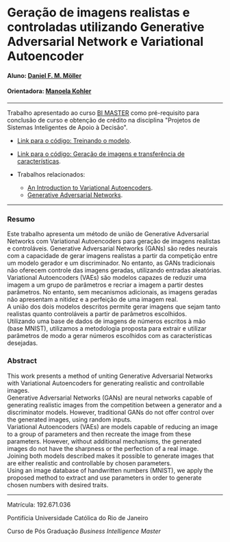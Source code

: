 # Geração de imagens realistas e controladas utilizando Generative Adversarial Network e Variational Autoencoder

#### Aluno: [Daniel F. M. Möller](https://github.com/danmoller)       
#### Orientadora: [Manoela Kohler](https://github.com/manoelakohler)    

---

Trabalho apresentado ao curso [BI MASTER](https://ica.puc-rio.ai/bi-master) como pré-requisito para conclusão de curso e obtenção de crédito na disciplina "Projetos de Sistemas Inteligentes de Apoio à Decisão".

- [Link para o código: Treinando o modelo](https://github.com/link_do_repositorio).   
- [Link para o código: Geração de imagens e transferência de características](https://github.com/link_do_repositorio).

- Trabalhos relacionados:
    - [An Introduction to Variational Autoencoders](https://arxiv.org/abs/1906.02691).
    - [Generative Adversarial Networks](https://arxiv.org/abs/1406.2661).

---

### Resumo    

Este trabalho apresenta um método de união de Generative Adversarial Networks com Variational Autoencoders para geração de imagens realistas e controláveis.
Generative Adversarial Networks (GANs) são redes neurais com a capacidade de gerar imagens realistas a partir da competição entre um modelo gerador e um discriminador. No entanto, as GANs tradicionais não oferecem controle das imagens geradas, utilizando entradas aleatórias.   
Variational Autoencoders (VAEs) são modelos capazes de reduzir uma imagem a um grupo de parâmetros e recriar a imagem a partir destes parâmetros. No entanto, sem mecanismos adicionais, as imagens geradas não apresentam a nitidez e a perfeição de uma imagem real.    
A união dos dois modelos descritos permite gerar imagens que sejam tanto realistas quanto controláveis a partir de parâmetros escolhidos.   
Utilizando uma base de dados de imagens de números escritos à mão (base MNIST), utilizamos a metodologia proposta para extrair e utilizar parâmetros de modo a gerar números escolhidos com as características desejadas.

### Abstract    

This work presents a method of uniting Generative Adversarial Networks with Variational Autoencoders for generating realistic and controllable images.   
Generative Adversarial Networks (GANs) are neural networks capable of generating realistic images from the competition between a generator and a discriminator models. However, traditional GANs do not offer control over the generated images, using random inputs.   
Variational Autoencoders (VAEs) are models capable of reducing an image to a group of parameters and then recreate the image from these parameters. However, without additional mechanisms, the generated images do not have the sharpness or the perfection of a real image.   
Joining both models described makes it possible to generate images that are either realistic and controllable by chosen parameters.    
Using an image database of handwritten numbers (MNIST), we apply the proposed method to extract and use parameters in order to generate chosen numbers with desired traits.   

---

Matrícula: 192.671.036

Pontifícia Universidade Católica do Rio de Janeiro

Curso de Pós Graduação *Business Intelligence Master*